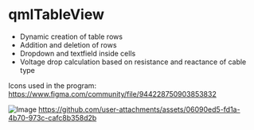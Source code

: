 # qmlTableView

- Dynamic creation of table rows
- Addition and deletion of rows
- Dropdown and textfield inside cells
- Voltage drop calculation based on resistance and reactance of cable type

Icons used in the program: https://www.figma.com/community/file/944228750903853832

![Image](https://github.com/user-attachments/assets/d1b3b17c-e932-4652-96c0-a190a8cc5253)
https://github.com/user-attachments/assets/06090ed5-fd1a-4b70-973c-cafc8b358d2b